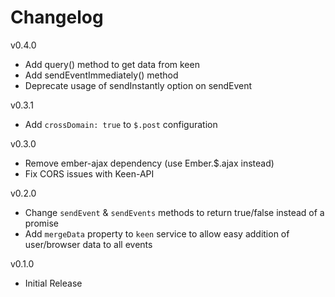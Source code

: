 # Changelog

v0.4.0

* Add query() method to get data from keen
* Add sendEventImmediately() method
* Deprecate usage of sendInstantly option on sendEvent

v0.3.1

* Add `crossDomain: true` to `$.post` configuration

v0.3.0

* Remove ember-ajax dependency (use Ember.$.ajax instead)
* Fix CORS issues with Keen-API

v0.2.0

* Change `sendEvent` & `sendEvents` methods to return true/false instead of a promise
* Add `mergeData` property to `keen` service to allow easy addition of user/browser data to all events

v0.1.0

* Initial Release
